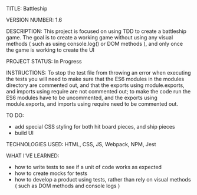TITLE: Battleship

VERSION NUMBER: 1.6

DESCRIPTION: This project is focused on using TDD to create a battleship game. The goal is to create a working game without using any visual methods ( such as using console.log() or DOM methods ), and only once the game is working to create the UI

PROJECT STATUS: In Progress

INSTRUCTIONS: To stop the test file from throwing an error when executing the tests you will need to make sure that the ES6 modules in the modules directory are commented out, and that the exports using module.exports, and imports using require are not commented out; to make the code run the ES6 modules have to be uncommented, and the exports using module.exports, and imports using require need to be commented out.

TO DO:
- add special CSS styling for both hit board pieces, and ship pieces
- build UI

TECHNOLOGIES USED: HTML, CSS, JS, Webpack, NPM, Jest

WHAT I'VE LEARNED:
- how to write tests to see if a unit of code works as expected
- how to create mocks for tests
- how to develop a product using tests, rather than rely on visual methods ( such as DOM methods and console logs )